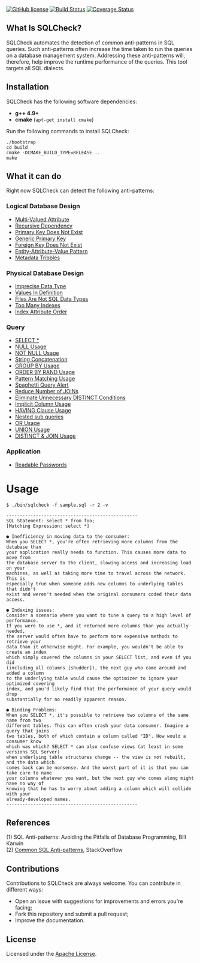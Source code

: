 
[![GitHub license](https://img.shields.io/badge/license-apache-blue.svg?style=flat)](https://www.apache.org/licenses/LICENSE-2.0)
[![Build Status](https://travis-ci.org/jarulraj/sqlcheck.svg?branch=master)](https://travis-ci.org/jarulraj/sqlcheck)
[![Coverage Status](https://coveralls.io/repos/github/jarulraj/sqlcheck/badge.svg?branch=master)](https://coveralls.io/github/jarulraj/sqlcheck?branch=master)

## What Is SQLCheck?

SQLCheck automates the detection of common anti-patterns in SQL queries. Such anti-patterns often increase the time taken to run the queries on a database management system. Addressing these anti-patterns will, therefore, help improve the runtime performance of the queries. This tool targets all SQL dialects.   

## Installation

SQLCheck has the following software dependencies:

- **g++ 4.9+** 
- **cmake** (`apt-get install cmake`) 

Run the following commands to install SQLCheck:

```
./bootstrap
cd build
cmake -DCMAKE_BUILD_TYPE=RELEASE ..
make
```

## What it can do

Right now SQLCheck can detect the following anti-patterns:

### Logical Database Design

  * [Multi-Valued Attribute](https://github.com/jarulraj/sqlcheck/blob/master/docs/logical/1001.md)
  * [Recursive Dependency](https://github.com/jarulraj/sqlcheck/blob/master/docs/logical/1002.md)
  * [Primary Key Does Not Exist](https://github.com/jarulraj/sqlcheck/blob/master/docs/logical/1003.md)
  * [Generic Primary Key](https://github.com/jarulraj/sqlcheck/blob/master/docs/logical/1004.md)
  * [Foreign Key Does Not Exist](https://github.com/jarulraj/sqlcheck/blob/master/docs/logical/1005.md)
  * [Entity-Attribute-Value Pattern](https://github.com/jarulraj/sqlcheck/blob/master/docs/logical/1006.md)
  * [Metadata Tribbles](https://github.com/jarulraj/sqlcheck/blob/master/docs/logical/1007.md)

### Physical Database Design

  * [Imprecise Data Type](https://github.com/jarulraj/sqlcheck/blob/master/docs/physical/2001.md)
  * [Values In Definition](https://github.com/jarulraj/sqlcheck/blob/master/docs/physical/2002.md)
  * [Files Are Not SQL Data Types](https://github.com/jarulraj/sqlcheck/blob/master/docs/physical/2003.md)
  * [Too Many Indexes](https://github.com/jarulraj/sqlcheck/blob/master/docs/physical/2004.md)
  * [Index Attribute Order](https://github.com/jarulraj/sqlcheck/blob/master/docs/physical/2005.md)

### Query

  * [SELECT *](https://github.com/jarulraj/sqlcheck/blob/master/docs/query/3001.md)
  * [NULL Usage](https://github.com/jarulraj/sqlcheck/blob/master/docs/query/3002.md)
  * [NOT NULL Usage](https://github.com/jarulraj/sqlcheck/blob/master/docs/query/3003.md)
  * [String Concatenation](https://github.com/jarulraj/sqlcheck/blob/master/docs/query/3004.md)
  * [GROUP BY Usage](https://github.com/jarulraj/sqlcheck/blob/master/docs/query/3005.md)
  * [ORDER BY RAND Usage](https://github.com/jarulraj/sqlcheck/blob/master/docs/query/3006.md)
  * [Pattern Matching Usage](https://github.com/jarulraj/sqlcheck/blob/master/docs/query/3007.md)
  * [Spaghetti Query Alert](https://github.com/jarulraj/sqlcheck/blob/master/docs/query/3008.md)
  * [Reduce Number of JOINs](https://github.com/jarulraj/sqlcheck/blob/master/docs/query/3009.md)
  * [Eliminate Unnecessary DISTINCT Conditions](https://github.com/jarulraj/sqlcheck/blob/master/docs/query/3010.md)
  * [Implicit Column Usage](https://github.com/jarulraj/sqlcheck/blob/master/docs/query/3011.md)
  * [HAVING Clause Usage](https://github.com/jarulraj/sqlcheck/blob/master/docs/query/3012.md)
  * [Nested sub queries](https://github.com/jarulraj/sqlcheck/blob/master/docs/query/3013.md)
  * [OR Usage](https://github.com/jarulraj/sqlcheck/blob/master/docs/query/3014.md)
  * [UNION Usage](https://github.com/jarulraj/sqlcheck/blob/master/docs/query/3015.md)
  * [DISTINCT & JOIN Usage](https://github.com/jarulraj/sqlcheck/blob/master/docs/query/3016.md)

### Application

  * [Readable Passwords](https://github.com/jarulraj/sqlcheck/blob/master/docs/application/4001.md)


# Usage

```
$ ./bin/sqlcheck -f sample.sql -r 2 -v 

-------------------------------------------------
SQL Statement: select * from foo;
[Matching Expression: select *]

● Inefficiency in moving data to the consumer:  
When you SELECT *, you're often retrieving more columns from the database than
your application really needs to function. This causes more data to move from
the database server to the client, slowing access and increasing load on your
machines, as well as taking more time to travel across the network. This is
especially true when someone adds new columns to underlying tables that didn't
exist and weren't needed when the original consumers coded their data access.

● Indexing issues:  
Consider a scenario where you want to tune a query to a high level of performance.
If you were to use *, and it returned more columns than you actually needed,
the server would often have to perform more expensive methods to retrieve your
data than it otherwise might. For example, you wouldn't be able to create an index
which simply covered the columns in your SELECT list, and even if you did
(including all columns [shudder]), the next guy who came around and added a column
to the underlying table would cause the optimizer to ignore your optimized covering
index, and you'd likely find that the performance of your query would drop
substantially for no readily apparent reason.

● Binding Problems:  
When you SELECT *, it's possible to retrieve two columns of the same name from two
different tables. This can often crash your data consumer. Imagine a query that joins
two tables, both of which contain a column called "ID". How would a consumer know
which was which? SELECT * can also confuse views (at least in some versions SQL Server)
when underlying table structures change -- the view is not rebuilt, and the data which
comes back can be nonsense. And the worst part of it is that you can take care to name
your columns whatever you want, but the next guy who comes along might have no way of
knowing that he has to worry about adding a column which will collide with your
already-developed names.
-------------------------------------------------
```

## References

(1) SQL Anti-patterns: Avoiding the Pitfalls of Database Programming, Bill Karwin  
(2) [Common SQL Anti-patterns](https://stackoverflow.com/questions/346659/what-are-the-most-common-sql-anti-patterns), StackOverflow

## Contributions

Contributions to SQLCheck are always welcome. You can contribute in different ways:
* Open an issue with suggestions for improvements and errors you're facing;
* Fork this repository and submit a pull request;
* Improve the documentation.

## License

Licensed under the [Apache License](LICENSE).
